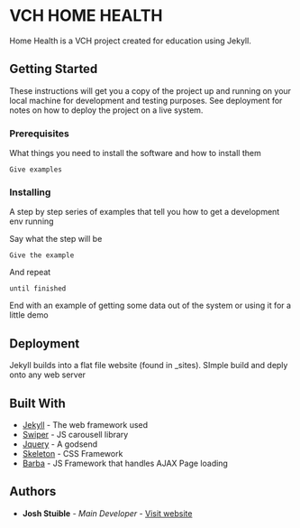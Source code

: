 # VCH HOME HEALTH

Home Health is a VCH project created for education using Jekyll.

## Getting Started

These instructions will get you a copy of the project up and running on your local machine for development and testing purposes. See deployment for notes on how to deploy the project on a live system.

### Prerequisites

What things you need to install the software and how to install them

```
Give examples
```

### Installing

A step by step series of examples that tell you how to get a development env running

Say what the step will be

```
Give the example
```

And repeat

```
until finished
```

End with an example of getting some data out of the system or using it for a little demo

## Deployment

Jekyll builds into a flat file website (found in _sites).  SImple build and deply onto any web server

## Built With

* [Jekyll](https://jekyllrb.com/) - The web framework used
* [Swiper](http://idangero.us/swiper/) - JS carousell library
* [Jquery](https://jquery.com/) - A godsend
* [Skeleton](http://getskeleton.com/) - CSS Framework
* [Barba](http://barbajs.org/) - JS Framework that handles AJAX Page loading

## Authors

* **Josh Stuible** - *Main Developer* - [Visit website](https://stuible.com)

